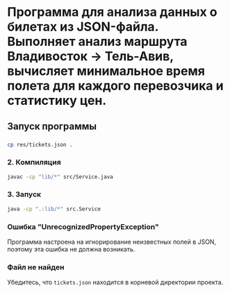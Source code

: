 # Программа для анализа данных о билетах из JSON-файла. Выполняет анализ маршрута Владивосток → Тель-Авив, вычисляет минимальное время полета для каждого перевозчика и статистику цен.


## Запуск программы

### 
```bash
cp res/tickets.json .
```

### 2. Компиляция

```bash
javac -cp "lib/*" src/Service.java
```

### 3. Запуск

```bash
java -cp ".:lib/*" src.Service
```

### Ошибка "UnrecognizedPropertyException"
Программа настроена на игнорирование неизвестных полей в JSON, поэтому эта ошибка не должна возникать.

### Файл не найден
Убедитесь, что `tickets.json` находится в корневой директории проекта. 

